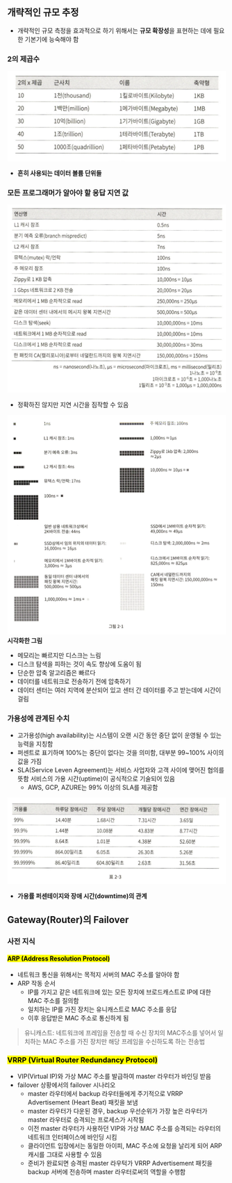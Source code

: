 ## 개략적인 규모 추정
- 개략적인 규모 측정을 효과적으로 하기 위해서는 **규모 확장성**을 표현하는 데에 필요한 기본기에 능숙해야 함


### 2의 제곱수

![](./images/Pasted%20image%2020241106045658.png)
- **흔히 사용되는 데이터 볼륨 단위들**

### 모든 프로그래머가 알아야 할 응답 지연 값

![](./images/Pasted%20image%2020241106045909.png)
- 정확하진 않지만 지연 시간을 짐작할 수 있음

![](./images/Pasted%20image%2020241106050049.png)
**시각화한 그림**
- 메모리는 빠르지만 디스크는 느림
- 디스크 탐색을 피하는 것이 속도 향상에 도움이 됨
- 단순한 압축 알고리즘은 빠르다
- 데이터를 네트워크로 전송하기 전에 압축하기
- 데이터 센터는 여러 지역에 분산되어 있고 센터 간 데이터를 주고 받는데에 시간이 걸림

### 가용성에 관계된 수치
- 고가용성(high availability)는 시스템이 오랜 시간 동안 중단 없이 운영될 수 있는 능력을 지칭함
- 퍼센트로 표기하며 100%는 중단이 없다는 것을 의미함, 대부분 99~100% 사이의 값을 가짐
- SLA(Service Leven Agreement)는 서비스 사업자와 고객 사이에 맺어진 협의를 뜻함
  서비스의 가용 시간(uptime)이 공식적으로 기술되어 있음
	- AWS, GCP, AZURE는 99% 이상의 SLA를 제공함


![](./images/Pasted%20image%2020241106053415.png)
- **가용률 퍼센테이지와 장애 시간(downtime)의 관계**




## Gateway(Router)의 Failover

### 사전 지식
#### <mark>ARP (Address Resolution Protocol)</mark>
- 네트워크 통신을 위해서는 목적지 서버의 MAC 주소를 알아야 함
- ARP 작동 순서
	- IP를 가지고 같은 네트워크에 있는 모든 장치에 브로드캐스트로 IP에 대한 MAC 주소를 질의함
	- 일치하는 IP를 가진 장치는 유니캐스트로 MAC 주소를 응답
	- 이후 응답받은 MAC 주소로 통신하게 됨

> 유니캐스트: 네트워크에 프레임을 전송할 때 수신 장치의 MAC주소를 넣어서 일치하는 MAC 주소를 가진 장치만 해당 프레임을 수신하도록 하는 전송법

### <mark>VRRP (Virtual Router Redundancy Protocol)</mark>
- VIP(Virtual IP)와 가상 MAC 주소를 발급하여 master 라우터가 바인딩 받음
- failover 상황에서의 failover 시나리오
	- master 라우터에서 backup 라우터들에게 주기적으로 VRRP Advertisement (Heart Beat) 패킷을 보냄
	- master 라우터가 다운된 경우, backup 우선순위가 가장 높은 라우터가 master 라우터로 승격되는 프로세스가 시작됨
	- 이전 master 라우터가 사용하던 VIP와 가상 MAC 주소를 승격되는 라우터의 네트워크 인터페이스에 바인딩 시킴
	- 클라이언트 입장에서는 동일한 아이피, MAC 주소에 요청을 날리게 되어 ARP 캐시를 그대로 사용할 수 있음
	- 준비가 완료되면 승격된 master 라우턱가 VRRP Advertisement 패킷을 backup 서버에 전송하며 master 라우터로써의 역할을 수행함
